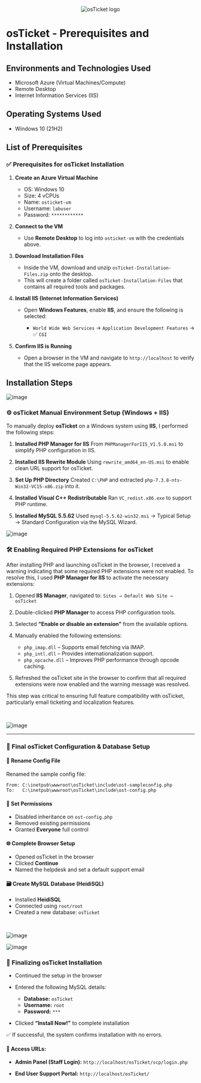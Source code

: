 <p align="center">
<img src="https://i.imgur.com/Clzj7Xs.png" alt="osTicket logo"/>
</p>

<h1>osTicket - Prerequisites and Installation</h1>




<h2>Environments and Technologies Used</h2>

- Microsoft Azure (Virtual Machines/Compute)
- Remote Desktop
- Internet Information Services (IIS)

<h2>Operating Systems Used </h2>

- Windows 10</b> (21H2)

<h2>List of Prerequisites</h2>



### ✅ Prerequisites for osTicket Installation

1. **Create an Azure Virtual Machine**

   * OS: Windows 10
   * Size: 4 vCPUs
   * Name: `osticket-vm`
   * Username: `labuser`
   * Password: `************`

2. **Connect to the VM**

   * Use **Remote Desktop** to log into `osticket-vm` with the credentials above.

3. **Download Installation Files**

   * Inside the VM, download and unzip `osTicket-Installation-Files.zip` onto the desktop.
   * This will create a folder called `osTicket-Installation-Files` that contains all required tools and packages.

4. **Install IIS (Internet Information Services)**

   * Open **Windows Features**, enable **IIS**, and ensure the following is selected:

     * `World Wide Web Services` → `Application Development Features` → ✅ `CGI`

5. **Confirm IIS is Running**

   * Open a browser in the VM and navigate to `http://localhost` to verify that the IIS welcome page appears.




<h2>Installation Steps</h2>

![image](https://github.com/user-attachments/assets/2da2fd98-4a52-4fe2-a7d7-3ceb5d2e4152)

<p>


### ⚙️ osTicket Manual Environment Setup (Windows + IIS)

To manually deploy **osTicket** on a Windows system using **IIS**, I performed the following steps:

1. **Installed PHP Manager for IIS**
   From `PHPManagerForIIS_V1.5.0.msi` to simplify PHP configuration in IIS.

2. **Installed IIS Rewrite Module**
   Using `rewrite_amd64_en-US.msi` to enable clean URL support for osTicket.

3. **Set Up PHP Directory**
   Created `C:\PHP` and extracted `php-7.3.8-nts-Win32-VC15-x86.zip` into it.

4. **Installed Visual C++ Redistributable**
   Ran `VC_redist.x86.exe` to support PHP runtime.

5. **Installed MySQL 5.5.62**
   Used `mysql-5.5.62-win32.msi` → Typical Setup → Standard Configuration via the MySQL Wizard.




</p>


![image](https://github.com/user-attachments/assets/eb39140a-b165-468c-843d-6bcecdd9e45c)


<p>


### 🛠️ Enabling Required PHP Extensions for osTicket

After installing PHP and launching osTicket in the browser, I received a warning indicating that some required PHP extensions were not enabled. To resolve this, I used **PHP Manager for IIS** to activate the necessary extensions:

1. Opened **IIS Manager**, navigated to:
   `Sites → Default Web Site → osTicket`

2. Double-clicked **PHP Manager** to access PHP configuration tools.

3. Selected **“Enable or disable an extension”** from the available options.

4. Manually enabled the following extensions:

   * `php_imap.dll` – Supports email fetching via IMAP.
   * `php_intl.dll` – Provides internationalization support.
   * `php_opcache.dll` – Improves PHP performance through opcode caching.

5. Refreshed the osTicket site in the browser to confirm that all required extensions were now enabled and the warning message was resolved.

This step was critical to ensuring full feature compatibility with osTicket, particularly email ticketing and localization features.



</p>
<br />

![image](https://github.com/user-attachments/assets/eaae4e86-7d3b-45c6-9a88-bad02d4c955b)


<p>


---

### 🧾 Final osTicket Configuration & Database Setup

#### 🔧 Rename Config File

Renamed the sample config file:

```
From: C:\inetpub\wwwroot\osTicket\include\ost-sampleconfig.php  
To:   C:\inetpub\wwwroot\osTicket\include\ost-config.php
```

#### 🔐 Set Permissions

* Disabled inheritance on `ost-config.php`
* Removed existing permissions
* Granted **Everyone** full control

#### 🌐 Complete Browser Setup

* Opened osTicket in the browser
* Clicked **Continue**
* Named the helpdesk and set a default support email

#### 🗃️ Create MySQL Database (HeidiSQL)

* Installed **HeidiSQL**
* Connected using `root/root`
* Created a new database: `osTicket`



</p>
<br />

![image](https://github.com/user-attachments/assets/0a485657-8a92-48ae-9978-8265592afa34)

![image](https://github.com/user-attachments/assets/849fba59-9eb0-4aa7-b1f9-6ac24452d4f3)


<p>


### 🚀 Finalizing osTicket Installation

* Continued the setup in the browser
* Entered the following MySQL details:

  * **Database:** `osTicket`
  * **Username:** `root`
  * **Password:** `***`
* Clicked **“Install Now!”** to complete installation

✅ If successful, the system confirms installation with no errors.

#### 🔑 Access URLs:

* **Admin Panel (Staff Login):**
  `http://localhost/osTicket/scp/login.php`

* **End User Support Portal:**
  `http://localhost/osTicket/`



</p>
<br />
